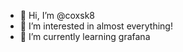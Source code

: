 - 👋 Hi, I’m @coxsk8
- 👀 I’m interested in almost everything!
- 🌱 I’m currently learning grafana



<!---
coxsk8/coxsk8 is a ✨ special ✨ repository because its `README.md` (this file) appears on your GitHub profile.
You can click the Preview link to take a look at your changes.
--->
